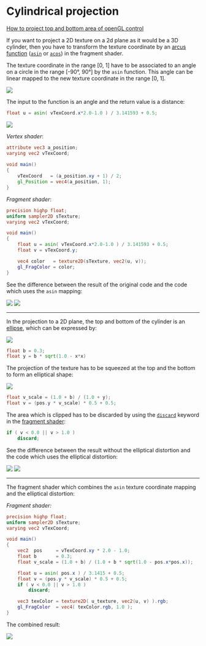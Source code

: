 # Cylindrical projection

[How to project top and bottom area of openGL control](https://stackoverflow.com/questions/53943867/how-to-project-top-and-bottom-area-of-opengl-control/53947821#comment94752319_53947821)

If you want to project a 2D texture on a 2d plane as it would be a 3D cylinder, then you have to transform the texture coordinate by an [arcus function](https://en.wikipedia.org/wiki/Inverse_trigonometric_functions) ([`asin`](https://www.khronos.org/registry/OpenGL-Refpages/gl4/html/asin.xhtml) or [`acos`](https://www.khronos.org/registry/OpenGL-Refpages/gl4/html/acos.xhtml)) in the fragment shader.

The texture coordinate in the range [0, 1] have to be associated to an angle on a circle in the range [-90°, 90°] by the `asin` function. This angle can be linear mapped to the new texture coordinate in the range [0, 1].

[![][1]][1]

The input to the function is an angle and the return value is a distance:

```glsl
float u = asin( vTexCoord.x*2.0-1.0 ) / 3.141593 + 0.5;
```

[![][2]][2]

*Vertex shader*:


```glsl
attribute vec3 a_position;
varying vec2 vTexCoord;
                                
void main()
{
    vTexCoord   = (a_position.xy + 1) / 2;
    gl_Position = vec4(a_position, 1);
}
```

*Fragment shader*:

```glsl
precision highp float;
uniform sampler2D sTexture;
varying vec2 vTexCoord;

void main()
{
    float u = asin( vTexCoord.x*2.0-1.0 ) / 3.141593 + 0.5;
    float v = vTexCoord.y; 

    vec4 color   = texture2D(sTexture, vec2(u, v));
    gl_FragColor = color;
}
```

See the difference between the result of the original code and the code which uses the `asin` mapping:

[![][3]][3]
[![][4]][4]

---

In the projection to a 2D plane, the top and bottom of the cylinder is an [ellipse](https://en.wikipedia.org/wiki/Ellipse), which can be expressed by:

[![][5]][5]

<!-- language: glsl -->

```glsl
float b = 0.3;
float y = b * sqrt(1.0 - x*x)
```

The projection of the texture has to be squeezed at the top and the bottom to form an elliptical shape:

[![][6]][6]


```glsl
float v_scale = (1.0 + b) / (1.0 + y);
float v = (pos.y * v_scale) * 0.5 + 0.5;
```

The area which is clipped has to be discarded by using the [`discard`](https://www.khronos.org/opengl/wiki/Fragment_Shader#Special_operations) keyword in the [fragment shader](https://www.khronos.org/opengl/wiki/Fragment_Shader):


```glsl
if ( v < 0.0 || v > 1.0 )
    discard;
```

See the difference between the result without the elliptical distortion and the code which uses the elliptical distortion:

[![][7]][7]
[![][8]][8]

---

The fragment shader which combines the `asin` texture coordinate mapping and the elliptical distortion:

*Fragment shader:*

```glsl
precision highp float;
uniform sampler2D sTexture;
varying vec2 vTexCoord;

void main()
{
    vec2  pos     = vTexCoord.xy * 2.0 - 1.0;
    float b       = 0.3;
    float v_scale = (1.0 + b) / (1.0 + b * sqrt(1.0 - pos.x*pos.x));

    float u = asin( pos.x ) / 3.1415 + 0.5;
    float v = (pos.y * v_scale) * 0.5 + 0.5;
    if ( v < 0.0 || v > 1.0 )
        discard;

    vec3 texColor = texture2D( u_texture, vec2(u, v) ).rgb;
    gl_FragColor  = vec4( texColor.rgb, 1.0 );
}
```

The combined result:

[![][9]][9]


  [1]: https://i.stack.imgur.com/4VE0t.png
  [2]: https://i.stack.imgur.com/QWpG5.png
  [3]: https://i.stack.imgur.com/C2srO.png
  [4]: https://i.stack.imgur.com/tS70o.png
  [5]: https://i.stack.imgur.com/zyKmY.png
  [6]: https://i.stack.imgur.com/sJaqz.png
  [7]: https://i.stack.imgur.com/HLQOM.png
  [8]: https://i.stack.imgur.com/uY0Cr.png
  [9]: https://i.stack.imgur.com/acSZH.png